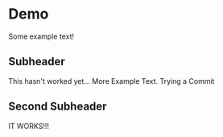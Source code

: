 # Demo

Some example text!


## Subheader

This hasn't worked yet...
More Example Text.
Trying a Commit

## Second Subheader

IT WORKS!!!